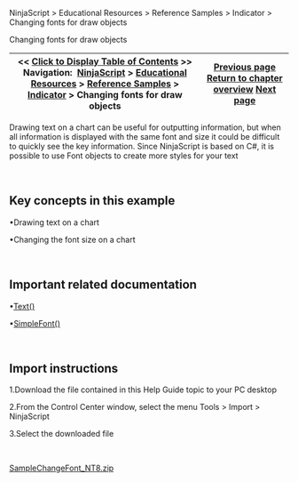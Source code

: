 ﻿


NinjaScript \> Educational Resources \> Reference Samples \> Indicator \> Changing fonts for draw objects






















Changing fonts for draw objects







| \<\< [Click to Display Table of Contents](changing_fonts_for_draw_object.md) \>\> **Navigation:**     [NinjaScript](ninjascript.md) \> [Educational Resources](educational_resources.md) \> [Reference Samples](reference_samples.md) \> [Indicator](indicator2.md) \> Changing fonts for draw objects | [Previous page](calculating_the_highest_high_o.md) [Return to chapter overview](indicator2.md) [Next page](coloring_a_region.md) |
| --- | --- |











Drawing text on a chart can be useful for outputting information, but when all information is displayed with the same font and size it could be difficult to quickly see the key information. Since NinjaScript is based on C\#, it is possible to use Font objects to create more styles for your text


 


## Key concepts in this example


•Drawing text on a chart

•Changing the font size on a chart

 


## Important related documentation


•[Text()](text.md)

•[SimpleFont()](simplefont_class.md)

 


## Import instructions


1\.Download the file contained in this Help Guide topic to your PC desktop

2\.From the Control Center window, select the menu Tools \> Import \> NinjaScript

3\.Select the downloaded file

 


[SampleChangeFont\_NT8\.zip](https://ninjatrader.com/support/helpGuides/nt8/samples/SampleChangeFont_NT8.zip)








